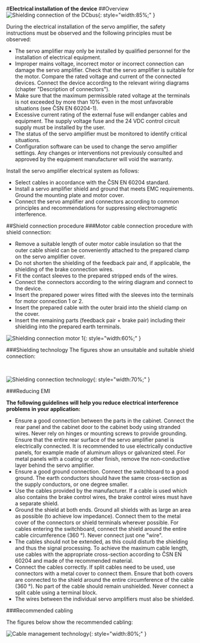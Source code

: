 #**Electrical installation of the device**
##Overview
![Shielding connection of the DCbus](../../../../source/img/TGZ-D-560-30_50_shielding1.webp){: style="width:85%;" }   

During the electrical installation of the servo amplifier, the safety instructions must be observed and the following principles must be observed:

- The servo amplifier may only be installed by qualified personnel for the installation of electrical equipment.
- Improper mains voltage, incorrect motor or incorrect connection can damage the servo amplifier. Check that the servo amplifier is suitable for the motor. Compare the rated voltage and current of the connected devices. Connect the device according to the relevant wiring diagrams (chapter "Description of connectors").
- Make sure that the maximum permissible rated voltage at the terminals is not exceeded by more than 10% even in the most unfavorable situations (see ČSN EN 60204-1).
- Excessive current rating of the external fuse will endanger cables and equipment. The supply voltage fuse and the 24 VDC control circuit supply must be installed by the user.
- The status of the servo amplifier must be monitored to identify critical situations.
- Configuration software can be used to change the servo amplifier settings. Any changes or interventions not previously consulted and approved by the equipment manufacturer will void the warranty.

Install the servo amplifier electrical system as follows:

- Select cables in accordance with the ČSN EN 60204 standard.
- Install a servo amplifier shield and ground that meets EMC requirements. Ground the mounting plate and motor cover.
- Connect the servo amplifier and connectors according to common principles and recommendations for suppressing electromagnetic interference.

##Shield connection procedure
###Motor cable connection procedure with shield connection:

- Remove a suitable length of outer motor cable insulation so that the outer cable shield can be conveniently attached to the prepared clamp on the servo amplifier cover.
- Do not shorten the shielding of the feedback pair and, if applicable, the shielding of the brake connection wires.
- Fit the contact sleeves to the prepared stripped ends of the wires.
- Connect the connectors according to the wiring diagram and connect to the&nbsp;device.
- Insert the prepared power wires fitted with the sleeves into the terminals for motor connection 1 or 2.
- Insert the prepared cable with the outer braid into the shield clamp on the cover.
- Insert the remaining parts (feedback pair + brake pair) including their shielding into the prepared earth terminals.

![Shielding connection motor 1](../../../../source/img/TGZ-D-560-30_50_shielding2.webp){: style="width:60%;" }

###Shielding technology
The figures show an unsuitable and suitable shield connection:

<br>

![Shielding connection technology](../../../../source/img/cableShielding4.en.png){: style="width:70%;" }

###Reducing EMI

**The following guidelines will help you reduce electrical interference problems in your application:**

- Ensure a good connection between the parts in the cabinet. Connect the rear panel and the cabinet door to the cabinet body using stranded wires. Never rely on hinges or mounting screws to provide grounding. Ensure that the entire rear surface of the servo amplifier panel is electrically connected. It is recommended to use electrically conductive panels, for example made of aluminum alloys or galvanized steel. For metal panels with a coating or other finish, remove the non-conductive layer behind the servo amplifier.
- Ensure a good ground connection. Connect the switchboard to a good ground. The earth conductors should have the same cross-section as the supply conductors, or one degree smaller.
- Use the cables provided by the manufacturer. If a cable is used which also contains the brake control wires, the brake control wires must have a separate shield.
- Ground the shield at both ends. Ground all shields with as large an area as possible (to achieve low impedance). Connect them to the metal cover of the connectors or shield terminals wherever possible. For cables entering the switchboard, connect the shield around the entire cable circumference (360 °). Never connect just one "wire".
- The cables should not be extended, as this could disturb the shielding and thus the signal processing. To achieve the maximum cable length, use cables with the appropriate cross-section according to ČSN EN 60204 and made of the recommended material.
- Connect the cables correctly. If split cables need to be used, use connectors with a metal cover to connect them. Ensure that both covers are connected to the shield around the entire circumference of the cable (360 °). No part of the cable should remain unshielded. Never connect a split cable using a terminal block.
- The wires between the individual servo amplifiers must also be shielded.

###Recommended cabling

The figures below show the recommended cabling:

![Cable management technology](../../../../source/img/cableMan.en.png){: style="width:80%;" }
